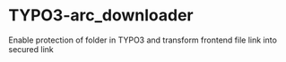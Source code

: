 TYPO3-arc_downloader
====================

Enable protection of folder in TYPO3 and transform frontend file link into secured link
